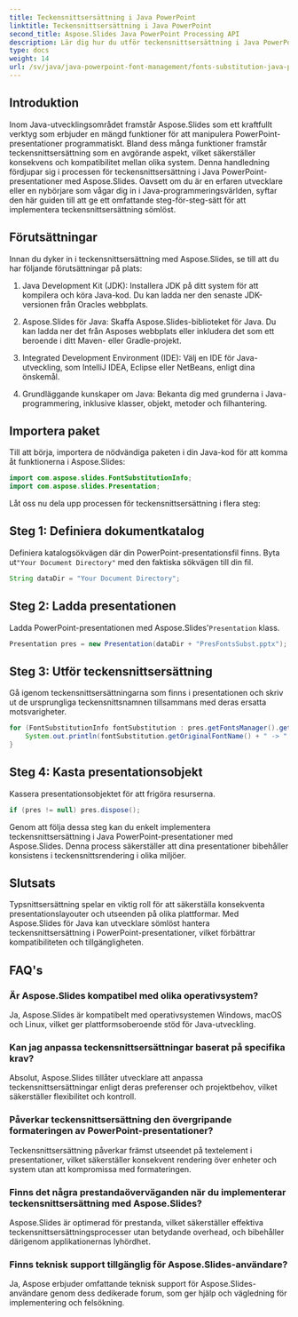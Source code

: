 ```yaml
---
title: Teckensnittsersättning i Java PowerPoint
linktitle: Teckensnittsersättning i Java PowerPoint
second_title: Aspose.Slides Java PowerPoint Processing API
description: Lär dig hur du utför teckensnittsersättning i Java PowerPoint-presentationer med Aspose.Slides. Förbättra kompatibiliteten och konsistensen utan ansträngning.
type: docs
weight: 14
url: /sv/java/java-powerpoint-font-management/fonts-substitution-java-powerpoint/
---
```

## Introduktion

Inom Java-utvecklingsområdet framstår Aspose.Slides som ett kraftfullt verktyg som erbjuder en mängd funktioner för att manipulera PowerPoint-presentationer programmatiskt. Bland dess många funktioner framstår teckensnittsersättning som en avgörande aspekt, vilket säkerställer konsekvens och kompatibilitet mellan olika system. Denna handledning fördjupar sig i processen för teckensnittsersättning i Java PowerPoint-presentationer med Aspose.Slides. Oavsett om du är en erfaren utvecklare eller en nybörjare som vågar dig in i Java-programmeringsvärlden, syftar den här guiden till att ge ett omfattande steg-för-steg-sätt för att implementera teckensnittsersättning sömlöst.

## Förutsättningar

Innan du dyker in i teckensnittsersättning med Aspose.Slides, se till att du har följande förutsättningar på plats:

1. Java Development Kit (JDK): Installera JDK på ditt system för att kompilera och köra Java-kod. Du kan ladda ner den senaste JDK-versionen från Oracles webbplats.

2. Aspose.Slides för Java: Skaffa Aspose.Slides-biblioteket för Java. Du kan ladda ner det från Asposes webbplats eller inkludera det som ett beroende i ditt Maven- eller Gradle-projekt.

3. Integrated Development Environment (IDE): Välj en IDE för Java-utveckling, som IntelliJ IDEA, Eclipse eller NetBeans, enligt dina önskemål.

4. Grundläggande kunskaper om Java: Bekanta dig med grunderna i Java-programmering, inklusive klasser, objekt, metoder och filhantering.

## Importera paket

Till att börja, importera de nödvändiga paketen i din Java-kod för att komma åt funktionerna i Aspose.Slides:

```java
import com.aspose.slides.FontSubstitutionInfo;
import com.aspose.slides.Presentation;
```

Låt oss nu dela upp processen för teckensnittsersättning i flera steg:

## Steg 1: Definiera dokumentkatalog

 Definiera katalogsökvägen där din PowerPoint-presentationsfil finns. Byta ut`"Your Document Directory"` med den faktiska sökvägen till din fil.

```java
String dataDir = "Your Document Directory";
```

## Steg 2: Ladda presentationen

 Ladda PowerPoint-presentationen med Aspose.Slides'`Presentation` klass.

```java
Presentation pres = new Presentation(dataDir + "PresFontsSubst.pptx");
```

## Steg 3: Utför teckensnittsersättning

Gå igenom teckensnittsersättningarna som finns i presentationen och skriv ut de ursprungliga teckensnittsnamnen tillsammans med deras ersatta motsvarigheter.

```java
for (FontSubstitutionInfo fontSubstitution : pres.getFontsManager().getSubstitutions()) {
    System.out.println(fontSubstitution.getOriginalFontName() + " -> " + fontSubstitution.getSubstitutedFontName());
}
```

## Steg 4: Kasta presentationsobjekt

Kassera presentationsobjektet för att frigöra resurserna.

```java
if (pres != null) pres.dispose();
```

Genom att följa dessa steg kan du enkelt implementera teckensnittsersättning i Java PowerPoint-presentationer med Aspose.Slides. Denna process säkerställer att dina presentationer bibehåller konsistens i teckensnittsrendering i olika miljöer.

## Slutsats

Typsnittsersättning spelar en viktig roll för att säkerställa konsekventa presentationslayouter och utseenden på olika plattformar. Med Aspose.Slides för Java kan utvecklare sömlöst hantera teckensnittsersättning i PowerPoint-presentationer, vilket förbättrar kompatibiliteten och tillgängligheten.

## FAQ's

### Är Aspose.Slides kompatibel med olika operativsystem?
Ja, Aspose.Slides är kompatibelt med operativsystemen Windows, macOS och Linux, vilket ger plattformsoberoende stöd för Java-utveckling.

### Kan jag anpassa teckensnittsersättningar baserat på specifika krav?
Absolut, Aspose.Slides tillåter utvecklare att anpassa teckensnittsersättningar enligt deras preferenser och projektbehov, vilket säkerställer flexibilitet och kontroll.

### Påverkar teckensnittsersättning den övergripande formateringen av PowerPoint-presentationer?
Teckensnittsersättning påverkar främst utseendet på textelement i presentationer, vilket säkerställer konsekvent rendering över enheter och system utan att kompromissa med formateringen.

### Finns det några prestandaöverväganden när du implementerar teckensnittsersättning med Aspose.Slides?
Aspose.Slides är optimerad för prestanda, vilket säkerställer effektiva teckensnittsersättningsprocesser utan betydande overhead, och bibehåller därigenom applikationernas lyhördhet.

### Finns teknisk support tillgänglig för Aspose.Slides-användare?
Ja, Aspose erbjuder omfattande teknisk support för Aspose.Slides-användare genom dess dedikerade forum, som ger hjälp och vägledning för implementering och felsökning.